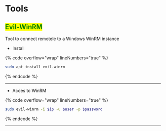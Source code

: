 # Tools

## <mark style="color:green;">Evil-WinRM</mark>

Tool to connect remotele to a Windows WinRM instance

* Install

{% code overflow="wrap" lineNumbers="true" %}
```bash
sudo apt install evil-winrm
```
{% endcode %}

***

* Acces  to WinRM

{% code overflow="wrap" lineNumbers="true" %}
```bash
sudo evil-winrm -i $ip -u $user -p $password
```
{% endcode %}

***

